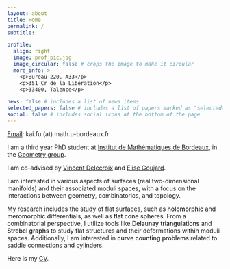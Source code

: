 ```yaml
---
layout: about
title: Home
permalink: /
subtitle: 

profile:
  align: right
  image: prof_pic.jpg
  image_circular: false # crops the image to make it circular
  more_info: > 
    <p>Bureau 220, A33</p>
    <p>351 Cr de la Libération</p>
    <p>33400, Talence</p>

news: false # includes a list of news items
selected_papers: false # includes a list of papers marked as "selected={true}"
social: false # includes social icons at the bottom of the page
---
```


<style>
  .bold-text {
    font-weight: bold; /* 使文字粗体 */
    font-weight: 500; /* 700 或更高的值可增强粗体效果 */
  }
</style>

<span class="font-weight-light"><a href="mailto:kai.fu@math.u-bordeaux.fr">Email</a>: kai.fu (at) math.u-bordeaux.fr</span>

<span class="font-weight-light">I am a third year PhD student at [Institut de Mathématiques de Bordeaux](https://www.math.u-bordeaux.fr/imb/), in the [Geometry group](https://www.math.u-bordeaux.fr/imb/geometrie).</span>

<span class="font-weight-light">I am co-advised by [Vincent Delecroix](https://www.labri.fr/perso/vdelecro/) and [Elise Goujard](https://www.math.u-bordeaux.fr/~egoujard/).</span>

<span class="font-weight-light">I am interested in various aspects of surfaces (real two-dimensional manifolds) and their associated moduli spaces, with a focus on the interactions between geometry, combinatorics, and topology.</span>

<span class="font-weight-light">My research includes the study of flat surfaces, such as</span> 
<span class="bold-text">holomorphic</span> 
<span class="font-weight-light">and</span> 
<span class="bold-text">meromorphic differentials</span>, 
<span class="font-weight-light">as well as</span> 
<span class="bold-text">flat cone spheres</span>. 
<span class="font-weight-light">From a combinatorial perspective, I utilize tools like</span> 
<span class="bold-text">Delaunay triangulations</span> 
<span class="font-weight-light">and</span> 
<span class="bold-text">Strebel graphs</span> 
<span class="font-weight-light">to study flat structures and their deformations within moduli spaces. Additionally, I am interested in </span>
<span class="bold-text">curve counting problems</span> 
<span class="font-weight-light">related to saddle connections and cylinders.</span>

<span class="font-weight-light">Here is my <a href='./cv/cv.pdf'>CV</a>.</span>


